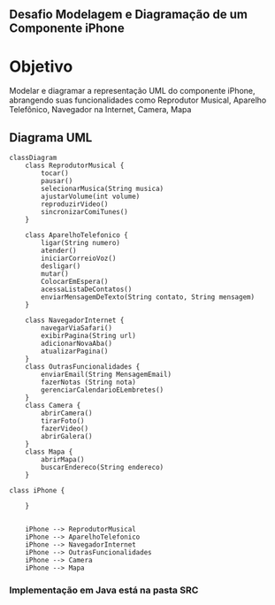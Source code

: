 ## Desafio Modelagem e Diagramação de um Componente iPhone
# Objetivo 
Modelar e diagramar a representação UML do componente iPhone, abrangendo suas funcionalidades como Reprodutor Musical, Aparelho Telefônico, Navegador na Internet, Camera, Mapa

## Diagrama UML

```mermaid
classDiagram
    class ReprodutorMusical {
        tocar()
        pausar()
        selecionarMusica(String musica)
        ajustarVolume(int volume)
        reproduzirVideo()
        sincronizarComiTunes()
    }

    class AparelhoTelefonico {
        ligar(String numero)
        atender()
        iniciarCorreioVoz()
        desligar()
        mutar()
        ColocarEmEspera()
        acessaListaDeContatos()
        enviarMensagemDeTexto(String contato, String mensagem)
    }

    class NavegadorInternet {
        navegarViaSafari()
        exibirPagina(String url)
        adicionarNovaAba()
        atualizarPagina()
    }
    class OutrasFuncionalidades {
        enviarEmail(String MensagemEmail)
        fazerNotas (String nota)
        gerenciarCalendarioELembretes()
    }
    class Camera {
        abrirCamera()
        tirarFoto()
        fazerVideo()
        abrirGalera()
    }
    class Mapa {
        abrirMapa()
        buscarEndereco(String endereco)
    }
    
class iPhone {

    }
    

    iPhone --> ReprodutorMusical
    iPhone --> AparelhoTelefonico
    iPhone --> NavegadorInternet
    iPhone --> OutrasFuncionalidades
    iPhone --> Camera
    iPhone --> Mapa
```

### Implementação em Java está na pasta SRC

